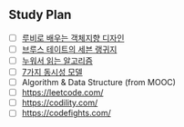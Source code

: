## Study Plan

- [ ] [루비로 배우는 객체지향 디자인](http://www.yes24.com/24/goods/15254976?scode=032&OzSrank=1)
- [ ] [브루스 테이트의 세븐 랭귀지](http://www.yes24.com/24/goods/17568694?scode=032&OzSrank=1)
- [ ] [누워서 읽는 알고리즘](http://www.yes24.com/24/goods/22380570?scode=032&OzSrank=3)
- [ ] [7가지 동시성 모델](http://www.yes24.com/24/goods/15254976?scode=032&OzSrank=1)
- [ ] Algorithm & Data Structure (from MOOC)
- [ ] https://leetcode.com/
- [ ] https://codility.com/
- [ ] https://codefights.com/
